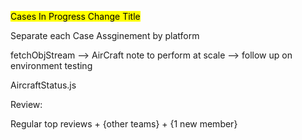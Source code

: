 <mark>Cases In Progress Change Title

Separate each Case Assginement by platform

fetchObjStream
	--> AirCraft
</mark>
note to perform at scale -->  follow up on environment testing

AircraftStatus.js

Review: 

Regular top reviews + {other teams} + {1 new member}